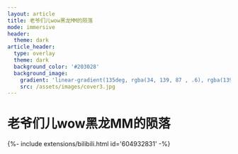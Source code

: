 ```yaml
---
layout: article
title: 老爷们儿wow黑龙MM的陨落
mode: immersive
header:
  theme: dark
article_header:
  type: overlay
  theme: dark
  background_color: '#203028'
  background_image:
    gradient: 'linear-gradient(135deg, rgba(34, 139, 87 , .6), rgba(139, 34, 139, .6))'
    src: /assets/images/cover3.jpg
---
```


# 老爷们儿wow黑龙MM的陨落
<!--more-->

<div>{%- include extensions/bilibili.html id='604932831' -%}</div>
